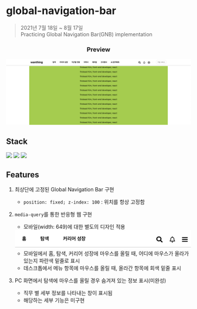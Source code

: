 # global-navigation-bar

> 2021년 7월 18일 ~ 8월 17일<br>
> Practicing Global Navigation Bar(GNB) implementation

<h3 align='center'>Preview</h3>
<p align='center'>
  <img src='./assets/Preview_img.png'/>
</p>

## Stack
<p>
  <img src="https://img.shields.io/static/v1?label=&message=React&color=61DAFB&logo=react&logoColor=FFFFFF"/>
  <img src="https://img.shields.io/static/v1?label=&message=Typescript&color=3178C6&logo=typescript&logoColor=FFFFFF"/>
  <img src="https://img.shields.io/static/v1?label=&message=CSS&color=3178C6&logo=css3&logoColor=FFFFFF"/>
</p>

## Features

1. 최상단에 고정된 Global Navigation Bar 구현
   * `position: fixed; z-index: 100` : 위치를 항상 고정함
2. `media-query`를 통한 반응형 웹 구현
   * 모바일(width: 649)에 대한 별도의 디자인 적용
    <img src='./assets/mobile_img.png'>
    
   * 모바일에서 홈, 탐색, 커리어 성장에 마우스를 올릴 때, 어디에 마우스가 올라가있는지 파란색 밑줄로 표시
   * 데스크톱에서 메뉴 항목에 마우스를 올릴 때, 올라간 항목에 회색 밑줄 표시
3. PC 화면에서 탐색에 마우스를 올릴 경우 숨겨져 있는 정보 표시(미완성)
   * 직무 별 세부 정보를 나타내는 창이 표시됨
   * 해당하는 세부 기능은 미구현